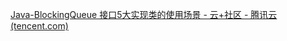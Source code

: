 [Java-BlockingQueue 接口5大实现类的使用场景 - 云+社区 - 腾讯云 (tencent.com)](https://cloud.tencent.com/developer/article/1636024)